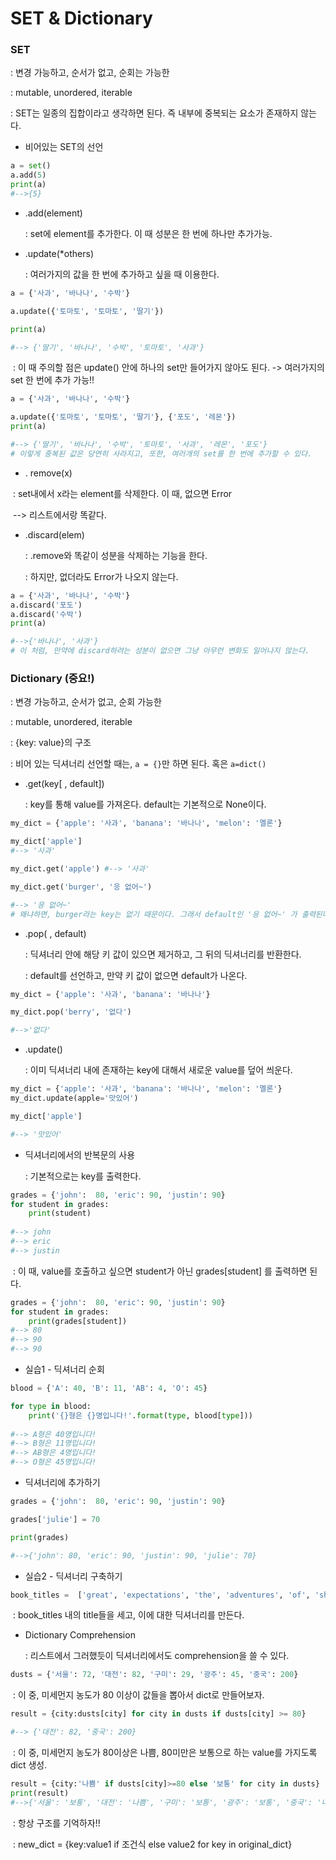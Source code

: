 # SET & Dictionary

### SET

: 변경 가능하고, 순서가 없고, 순회는 가능한

: mutable, unordered, iterable

: SET는 일종의 집합이라고 생각하면 된다. 즉 내부에 중복되는 요소가 존재하지 않는다.



- 비어있는 SET의 선언

```python 
a = set()
a.add(5)
print(a)
#-->{5}
```



- .add(element)

  : set에 element를 추가한다. 이 때 성분은 한 번에 하나만 추가가능.

  

- .update(*others)

  : 여러가지의 값을 한 번에 추가하고 싶을 때 이용한다.

```python
a = {'사과', '바나나', '수박'}

a.update({'토마토', '토마토', '딸기'})

print(a)

#--> {'딸기', '바나나', '수박', '토마토', '사과'}
```

​	: 이 때 주의할 점은 update() 안에 하나의 set만 들어가지 않아도 된다. ->  여러가지의 set 한 번에 추가 가능!!

```python
a = {'사과', '바나나', '수박'}

a.update({'토마토', '토마토', '딸기'}, {'포도', '레몬'})
print(a)

#--> {'딸기', '바나나', '수박', '토마토', '사과', '레몬', '포도'}
# 이렇게 중복된 값은 당연히 사라지고, 또한, 여러개의 set를 한 번에 추가할 수 있다.
```



- . remove(x) 

​	: set내에서 x라는 element를 삭제한다. 이 때, 없으면 Error

​	--> 리스트에서랑 똑같다.



- .discard(elem)

  : .remove와 똑같이 성분을 삭제하는 기능을 한다.

  : 하지만, 없더라도 Error가 나오지 않는다.

```python
a = {'사과', '바나나', '수박'}
a.discard('포도')
a.discard('수박')
print(a)

#-->{'바나나', '사과'}
# 이 처럼, 만약에 discard하려는 성분이 없으면 그냥 아무런 변화도 일어나지 않는다.
```



###  Dictionary (중요!)

: 변경 가능하고, 순서가 없고, 순회 가능한

: mutable, unordered, iterable

: {key: value}의 구조

: 비어 있는 딕셔너리 선언할 때는, ```a = {}```만 하면 된다. 혹은 ```a=dict()```



- .get(key[ , default])

  : key를 통해 value를 가져온다. default는 기본적으로 None이다.

```python
my_dict = {'apple': '사과', 'banana': '바나나', 'melon': '멜론'}
```

```python
my_dict['apple']
#--> '사과'
```

```python
my_dict.get('apple') #--> '사과'
```

```python
my_dict.get('burger', '응 없어~')

#--> '응 없어~'
# 왜냐하면, burger라는 key는 없기 때문이다. 그래서 default인 '응 없어~' 가 출력된다.
```



- .pop( , default)

  : 딕셔너리 안에 해당 키 값이 있으면 제거하고, 그 뒤의 딕셔너리를 반환한다. 

  : default를 선언하고, 만약 키 값이 없으면 default가 나온다.

```python
my_dict = {'apple': '사과', 'banana': '바나나'}

my_dict.pop('berry', '없다')

#-->'없다'
```



- .update()

  : 이미 딕셔너리 내에 존재하는 key에 대해서 새로운 value를 덮어 씌운다.

```python
my_dict = {'apple': '사과', 'banana': '바나나', 'melon': '멜론'}
my_dict.update(apple='맛있어')

my_dict['apple']

#--> '맛있어'
```



- 딕셔너리에서의 반복문의 사용 

  : 기본적으로는 key를 출력한다.

```python
grades = {'john':  80, 'eric': 90, 'justin': 90}
for student in grades:
    print(student)
    
#--> john
#--> eric
#--> justin
```

​	: 이 때, value를 호출하고 싶으면 student가 아닌 grades[student] 를 출력하면 된다.

```python
grades = {'john':  80, 'eric': 90, 'justin': 90}
for student in grades:
    print(grades[student])
#--> 80    
#--> 90    
#--> 90    
```



- 실습1 - 딕셔너리 순회

```python
blood = {'A': 40, 'B': 11, 'AB': 4, 'O': 45}

for type in blood:
    print('{}형은 {}명입니다!'.format(type, blood[type]))
    
#--> A형은 40명입니다!
#--> B형은 11명입니다!
#--> AB형은 4명입니다!
#--> O형은 45명입니다!
```



- 딕셔너리에 추가하기

```python
grades = {'john':  80, 'eric': 90, 'justin': 90}

grades['julie'] = 70

print(grades)

#-->{'john': 80, 'eric': 90, 'justin': 90, 'julie': 70}
```



- 실습2 - 딕셔너리 구축하기

```python
book_titles =  ['great', 'expectations', 'the', 'adventures', 'of', 'sherlock', 'holmes', 'the', 'great', 'gasby', 'hamlet', 'adventures', 'of', 'huckleberry', 'fin']
```

​	: book_titles 내의 title들을 세고, 이에 대한 딕셔너리를 만든다.



- Dictionary Comprehension

  : 리스트에서 그러했듯이 딕셔너리에서도 comprehension을 쓸 수 있다.

```python
dusts = {'서울': 72, '대전': 82, '구미': 29, '광주': 45, '중국': 200}
```

​	: 이 중, 미세먼지 농도가 80 이상이 값들을 뽑아서 dict로 만들어보자.

```python
result = {city:dusts[city] for city in dusts if dusts[city] >= 80}

#--> {'대전': 82, '중국': 200}
```

​	: 이 중, 미세먼지 농도가 80이상은 나쁨, 80미만은 보통으로 하는 value를 가지도록 dict 생성.

```python
result = {city:'나쁨' if dusts[city]>=80 else '보통' for city in dusts}
print(result)
#-->{'서울': '보통', '대전': '나쁨', '구미': '보통', '광주': '보통', '중국': '나쁨'}
```

​	: 항상 구조를 기억하자!!

​	: new_dict = {key:value1 if 조건식 else value2 for key in original_dict}